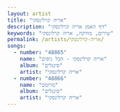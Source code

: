 ```yaml
---
layout: artist
title: "אריה קרלינסקי"
description: "דף האמן אריה קרלינסקי"
keywords: "שירים, מוזיקה, אריה קרלינסקי"
permalink: /artists/אריה-קרלינסקי/
songs:
  - number: "48865"
    name: "אריה קרלינסקי - הכל ניסים"
    album: "סינגלים"
    artist: "אריה קרלינסקי"
  - number: "48866"
    name: "מרומם"
    album: "סינגלים"
    artist: "אריה קרלינסקי"
---
```

